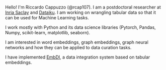 Hello! I'm Riccardo Cappuzzo (@rcap107). I am a postdoctoral researcher at [Inria Saclay](https://team.inria.fr/soda/) and [Dataiku](https://www.dataiku.com). I am working on wrangling tabular data so that it can be used for Machine Learning tasks. 

I work mostly with Python and its data science libraries (Pytorch, Pandas, Numpy, scikit-learn, matplotlib, seaborn). 

I am interested in word embeddings, graph embeddings, graph neural networks and how they can be applied to data curation tasks. 

I have implemented [EmbDI](https://github.com/rcap107/embdi), a data integration system based on tabular embeddings. 

<!---
rcap107/rcap107 is a ✨ special ✨ repository because its `README.md` (this file) appears on your GitHub profile.
You can click the Preview link to take a look at your changes.
--->
